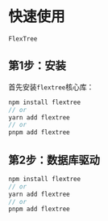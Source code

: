 # 快速使用

`FlexTree`

## 第1步：安装

首先安装`flextree`核心库：

```ts
npm install flextree
// or
yarn add flextree
// or
pnpm add flextree
```

## 第2步：数据库驱动

 ```ts
npm install flextree
// or
yarn add flextree
// or
pnpm add flextree
```
